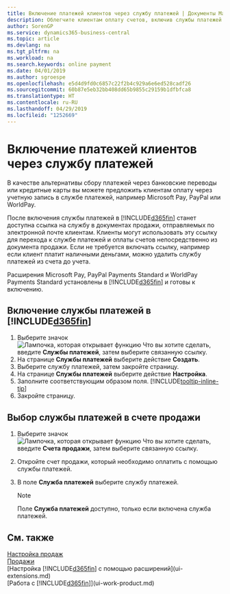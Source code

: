 ```yaml
---
title: Включение платежей клиентов через службу платежей | Документы Майкрософт
description: Облегчите клиентам оплату счетов, включив службы платежей.
author: SorenGP
ms.service: dynamics365-business-central
ms.topic: article
ms.devlang: na
ms.tgt_pltfrm: na
ms.workload: na
ms.search.keywords: online payment
ms.date: 04/01/2019
ms.author: sgroespe
ms.openlocfilehash: e5d4d9fd0c6857c22f2b4c929a6e6ed528cadf26
ms.sourcegitcommit: 60b87e5eb32bb408dd65b9855c29159b1dfbfca8
ms.translationtype: HT
ms.contentlocale: ru-RU
ms.lasthandoff: 04/29/2019
ms.locfileid: "1252669"
---
```

# <a name="enable-customer-payments-through-payment-services"></a>Включение платежей клиентов через службу платежей
В качестве альтернативы сбору платежей через банковские переводы или кредитные карты вы можете предложить клиентам оплату через учетную запись в службе платежей, например Microsoft Pay, PayPal или WorldPay.  

После включения службы платежей в [!INCLUDE[d365fin](includes/d365fin_md.md)] станет доступна ссылка на службу в документах продажи, отправляемых по электронной почте клиентам. Клиенты могут использовать эту ссылку для перехода к службе платежей и оплаты счетов непосредственно из документа продажи. Если не требуется включать ссылку, например если клиент платит наличными деньгами, можно удалить службу платежей из счета до учета.  

Расширения Microsoft Pay, PayPal Payments Standard и WorldPay Payments Standard установлены в [!INCLUDE[d365fin](includes/d365fin_md.md)] и готовы к включению.  

## <a name="to-enable-a-payment-service-in-included365finincludesd365finmdmd"></a>Включение службы платежей в [!INCLUDE[d365fin](includes/d365fin_md.md)]
1. Выберите значок ![Лампочка, которая открывает функцию Что вы хотите сделать](media/ui-search/search_small.png "Что вы хотите сделать"), введите **Службы платежей**, затем выберите связанную ссылку.  
2. На странице **Службы платежей** выберите действие **Создать**.  
3. Выберите службу платежей, затем закройте страницу.  
4. На странице **Службы платежей** выберите действие **Настройка**.  
5. Заполните соответствующим образом поля. [!INCLUDE[tooltip-inline-tip](includes/tooltip-inline-tip_md.md)]  
6. Закройте страницу.  

## <a name="to-select-a-payment-service-on-a-sales-invoice"></a>Выбор службы платежей в счете продажи
1. Выберите значок ![Лампочка, которая открывает функцию Что вы хотите сделать](media/ui-search/search_small.png "Что вы хотите сделать"), введите **Счета продажи**, затем выберите связанную ссылку.  
2. Откройте счет продажи, который необходимо оплатить с помощью службы платежей.  
3. В поле **Служба платежей** выберите службу платежей.  

    > [!NOTE]  
    > Поле **Служба платежей** доступно, только если включена служба платежей.  

## <a name="see-also"></a>См. также  
[Настройка продаж](sales-setup-sales.md)  
[Продажи](sales-manage-sales.md)  
[Настройка [!INCLUDE[d365fin](includes/d365fin_md.md)] с помощью расширений](ui-extensions.md)  
[Работа с [!INCLUDE[d365fin](includes/d365fin_md.md)]](ui-work-product.md)  
